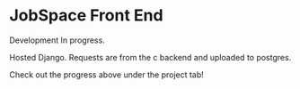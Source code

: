 JobSpace Front End
======
Development In progress.

Hosted Django. Requests are from the c backend and uploaded to postgres.

Check out the progress above under the project tab!